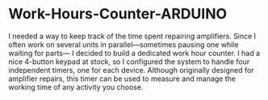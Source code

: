 # Work-Hours-Counter-ARDUINO
  I needed a way to keep track of the time spent repairing amplifiers. Since I often work on several units in parallel—sometimes pausing one while waiting for parts— I decided to build a dedicated work hour counter. I had a nice 4-button keypad at stock, so I configured the system to handle four independent timers, one for each device.
  Although originally designed for amplifier repairs, this timer can be used to measure and manage the working time of any activity you choose.

